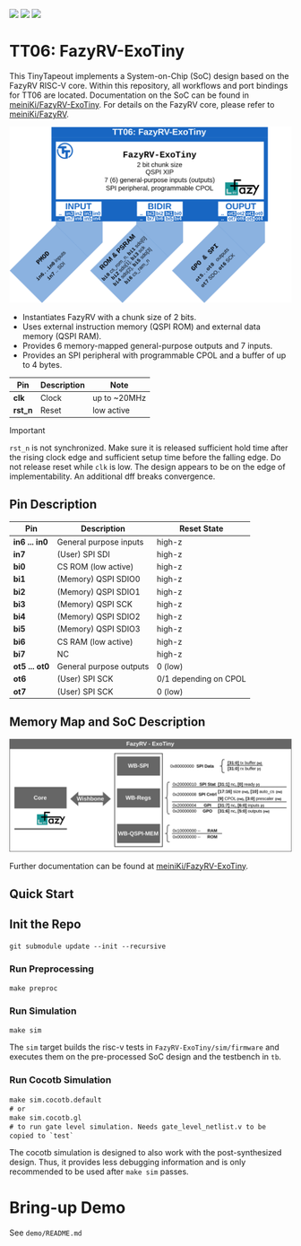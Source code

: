 ![](../../workflows/gds/badge.svg) ![](../../workflows/docs/badge.svg) ![](../../workflows/test/badge.svg)

# TT06: FazyRV-ExoTiny

This TinyTapeout implements a System-on-Chip (SoC) design based on the FazyRV RISC-V core. Within this repository, all workflows and port bindings for TT06 are located. Documentation on the SoC can be found in [meiniKi/FazyRV-ExoTiny](https://github.com/meiniKi/FazyRV-ExoTiny). For details on the FazyRV core, please refer to [meiniKi/FazyRV](https://github.com/meiniKi/FazyRV).

<p align="center">
  <img src="./docs/tt06_overview.png" alt="Overview Diagram" style="width:600px;"/>
</p>


* Instantiates FazyRV with a chunk size of 2 bits.
* Uses external instruction memory (QSPI ROM) and external data memory (QSPI RAM).
* Provides 6 memory-mapped general-purpose outputs and  7 inputs.
* Provides an SPI peripheral with programmable CPOL and a buffer of up to 4 bytes.


| Pin       | Description | Note         |
| --------- | ----------- | ------------ |
| **clk**   | Clock       | up to ~20MHz |
| **rst_n** | Reset       | low active   |

> [!IMPORTANT]  
> `rst_n` is not synchronized. Make sure it is released sufficient hold time after the rising clock edge and sufficient setup time before the falling edge. Do not release reset while `clk` is low. The design appears to be on the edge of implementability. An additional dff breaks convergence.


## Pin Description

| Pin             | Description             | Reset State           |
| --------------- | ----------------------- | --------------------- |
| **in6 ... in0** | General purpose inputs  | high-z                |
| **in7**         | (User) SPI SDI          | high-z                |
| **bi0**         | CS ROM (low active)     | high-z                |
| **bi1**         | (Memory) QSPI SDIO0     | high-z                |
| **bi2**         | (Memory) QSPI SDIO1     | high-z                |
| **bi3**         | (Memory) QSPI SCK       | high-z                |
| **bi4**         | (Memory) QSPI SDIO2     | high-z                |
| **bi5**         | (Memory) QSPI SDIO3     | high-z                |
| **bi6**         | CS RAM (low active)     | high-z                |
| **bi7**         | NC                      | high-z                |
| **ot5 ... ot0** | General purpose outputs | 0 (low)               |
| **ot6**         | (User) SPI SCK          | 0/1 depending on CPOL |
| **ot7**         | (User) SPI SCK          | 0 (low)               |

## Memory Map and SoC Description

![ExoTiny Block Diagram](./docs/exotiny.png "ExoTiny")

Further documentation can be found at [meiniKi/FazyRV-ExoTiny](https://github.com/meiniKi/FazyRV-ExoTiny).

## Quick Start

## Init the Repo

```shell
git submodule update --init --recursive
```

### Run Preprocessing

```shell
make preproc
```

### Run Simulation

```shell
make sim
```

The `sim` target builds the risc-v tests in `FazyRV-ExoTiny/sim/firmware` and executes them on the pre-processed SoC design and the testbench in `tb`.


### Run Cocotb Simulation

```shell
make sim.cocotb.default
# or
make sim.cocotb.gl
# to run gate level simulation. Needs gate_level_netlist.v to be copied to `test` 
```

The cocotb simulation is designed to also work with the post-synthesized design. Thus, it provides less debugging information and is only recommended to be used after `make sim` passes.

# Bring-up Demo

See `demo/README.md`